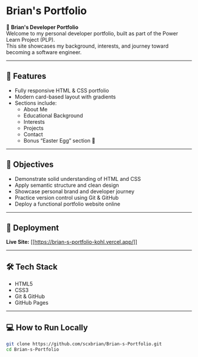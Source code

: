 # Brian's Portfolio

📁 **Brian's Developer Portfolio**  
Welcome to my personal developer portfolio, built as part of the Power Learn Project (PLP).  
This site showcases my background, interests, and journey toward becoming a software engineer.

---

## 📌 Features
- Fully responsive HTML & CSS portfolio
- Modern card-based layout with gradients
- Sections include:
  - About Me  
  - Educational Background  
  - Interests  
  - Projects  
  - Contact  
  - Bonus “Easter Egg” section 🎉  

---

## 🎯 Objectives
- Demonstrate solid understanding of HTML and CSS
- Apply semantic structure and clean design
- Showcase personal brand and developer journey
- Practice version control using Git & GitHub
- Deploy a functional portfolio website online

---

## 🚀 Deployment
**Live Site:** [[https://brian-s-portfolio-kohl.vercel.app/]]

---

## 🛠️ Tech Stack
- HTML5  
- CSS3  
- Git & GitHub  
- GitHub Pages  

---

## 💻 How to Run Locally
```bash
git clone https://github.com/scxbrian/Brian-s-Portfolio.git
cd Brian-s-Portfolio
